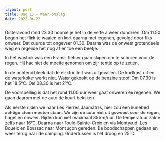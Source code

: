 ```yaml
---
layout: post
title: Dag 13 - Weer omslag
date: 2022-06-22
---
```

Gisteravond rond 23.30 hoorde je het in de verte alweer donderen. Om 11.50 begon het flink te waaien en kort daarna met regenen, gevolgd door fiks onweer. Dat duurde tot ongeveer 01.30. Daarna was de onweer grotendeels weg en regende het nog af en toe een beetje.

In het washok was een Franse fietser gaan slapen om te schuilen voor de regen. Hij had niet de moeite genomen om zijn tentje op te zetten.

In de ochtend bleek dat de elektriciteit was uitgevallen. De koelkast uit en de waterkoker werkt niet. Water gekookt op de benzine stoof. Om 07.30 is het 18,5°C. Om 08.30 is het 21°C.

De voorspelling is dat het rond 11.00 uur weer gaat onweren en regenen. We gaan daarom met de auto de buurt bekijken.

Als eerste rijden we naar Les Pierres Jaumâtres, hier zou een hunebed achtige steen moeten staan. We zijn de auto niet uit geweest door de regen, hagel en onweer. Rijden kon met maximaal 35 km/uur. De temperatuur zakte zelfs naar 16°C.
Daarna naar Toulx-Sainte-Croix en via Montyaud, Les Boueix en Boussac naar Montluçon gereden. De boodschappen gedaan en weer terug naar de camping. Ondertussen is het droog en 25°C.

